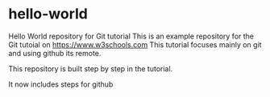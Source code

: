 # hello-world
Hello World repository for Git tutorial
This is an example repository for the Git tutoial on https://www.w3schools.com
This tutorial focuses mainly on git and using github its remote.

This repository is built step by step in the tutorial.

It now includes steps for github
